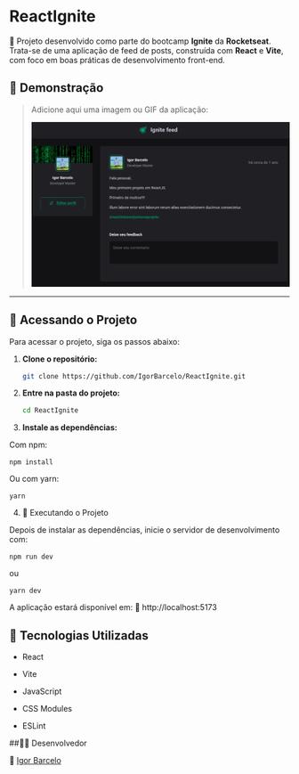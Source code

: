 # ReactIgnite

🚀 Projeto desenvolvido como parte do bootcamp **Ignite** da **Rocketseat**. Trata-se de uma aplicação de feed de posts, construída com **React** e **Vite**, com foco em boas práticas de desenvolvimento front-end.

## 📸 Demonstração

> Adicione aqui uma imagem ou GIF da aplicação:
>
> ![Demonstração do projeto](./public/demo.png)

---

## 📂 Acessando o Projeto

Para acessar o projeto, siga os passos abaixo:

1. **Clone o repositório:**

   ```bash
   git clone https://github.com/IgorBarcelo/ReactIgnite.git

2. **Entre na pasta do projeto:**

    ```bash
    cd ReactIgnite

3. **Instale as dependências:**

Com npm:

    npm install

Ou com yarn:

    yarn

4. 🚀 Executando o Projeto

Depois de instalar as dependências, inicie o servidor de desenvolvimento com:

    npm run dev

ou

    yarn dev


A aplicação estará disponível em:
🔗 http://localhost:5173

## 🧰 Tecnologias Utilizadas

- React

- Vite

- JavaScript

- CSS Modules

- ESLint

##👨‍💻 Desenvolvedor

🔗 [Igor Barcelo](https://github.com/IgorBarcelo)
